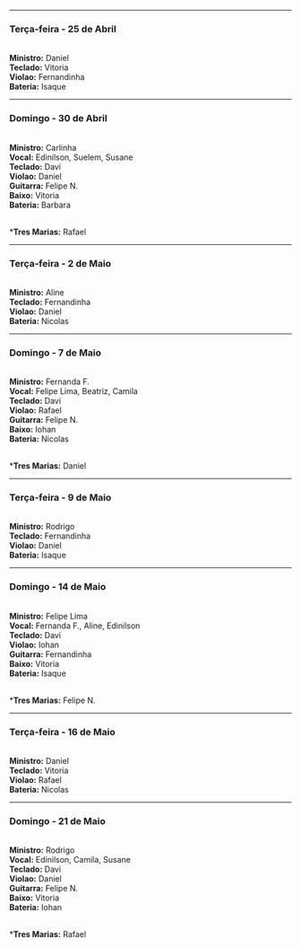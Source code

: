 

---
### Terça-feira - 25 de Abril
<br/> **Ministro:** Daniel
<br/> **Teclado:** Vitoria
<br/> **Violao:** Fernandinha
<br/> **Bateria:** Isaque

---
### Domingo - 30 de Abril
<br/> **Ministro:** Carlinha
<br/> **Vocal:** Edinilson, Suelem, Susane
<br/> **Teclado:** Davi
<br/> **Violao:** Daniel
<br/> **Guitarra:** Felipe N.
<br/> **Baixo:** Vitoria
<br/> **Bateria:** Barbara

<br/> ***Tres Marias:** Rafael

---
### Terça-feira - 2 de Maio
<br/> **Ministro:** Aline
<br/> **Teclado:** Fernandinha
<br/> **Violao:** Daniel
<br/> **Bateria:** Nicolas

---
### Domingo - 7 de Maio
<br/> **Ministro:** Fernanda F. 
<br/> **Vocal:** Felipe Lima, Beatriz, Camila
<br/> **Teclado:** Davi
<br/> **Violao:** Rafael
<br/> **Guitarra:** Felipe N.
<br/> **Baixo:** Iohan
<br/> **Bateria:** Nicolas

<br/> ***Tres Marias:** Daniel

---
### Terça-feira - 9 de Maio
<br/> **Ministro:** Rodrigo
<br/> **Teclado:** Fernandinha
<br/> **Violao:** Daniel
<br/> **Bateria:** Isaque

---
### Domingo - 14 de Maio
<br/> **Ministro:** Felipe Lima
<br/> **Vocal:**  Fernanda F., Aline, Edinilson
<br/> **Teclado:** Davi
<br/> **Violao:** Iohan
<br/> **Guitarra:** Fernandinha
<br/> **Baixo:** Vitoria
<br/> **Bateria:** Isaque

<br/> ***Tres Marias:** Felipe N.

---
### Terça-feira - 16 de Maio
<br/> **Ministro:** Daniel
<br/> **Teclado:** Vitoria
<br/> **Violao:** Rafael
<br/> **Bateria:** Nicolas

---
### Domingo - 21 de Maio
<br/> **Ministro:** Rodrigo
<br/> **Vocal:** Edinilson, Camila, Susane
<br/> **Teclado:** Davi
<br/> **Violao:** Daniel
<br/> **Guitarra:** Felipe N.
<br/> **Baixo:** Vitoria
<br/> **Bateria:** Iohan

<br/> ***Tres Marias:** Rafael